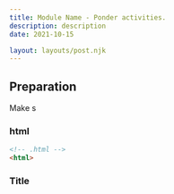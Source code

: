 ```yaml
---
title: Module Name - Ponder activities.
description: description
date: 2021-10-15

layout: layouts/post.njk
---
```


## Preparation

Make s

### html

```html
<!-- .html -->
<html>
```

### Title
